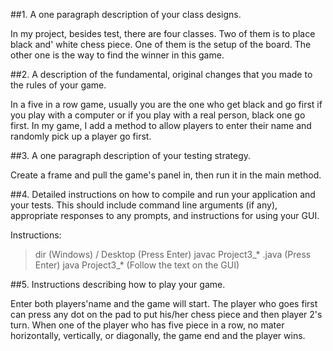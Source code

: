 ##1. A one paragraph description of your class designs.
    
In my project, besides test, there are four classes. Two of them is to place black and'
white chess piece. One of them is the setup of the board. The other one is the way to
find the winner in this game. 


##2. A description of the fundamental, original changes that you made to the rules of your game.

In a five in a row game, usually you are the one who get black and go first if you play with a 
computer or if you play with a real person, black one go first. In my game, I add a method to 
allow players to enter their name and randomly pick up a player go first.

##3. A one paragraph description of your testing strategy.

Create a frame and pull the game's panel in, then run it in the main method.

##4. Detailed instructions on how to compile and run your application and your tests. 
This should include command line arguments (if any), appropriate responses to any prompts, and instructions for using your GUI.

Instructions:

> dir (Windows) / Desktop  (Press Enter)
> javac Project3_* .java  (Press Enter) 
> java  Project3_*   (Follow the text on the GUI)

##5. Instructions describing how to play your game.

Enter both players'name and the game will start. The player who goes first can press any dot on the pad
to put his/her chess piece and then player 2's turn. When one of the player who has five piece in a row, 
no mater horizontally, vertically, or diagonally, the game end and the player wins. 

     
   
